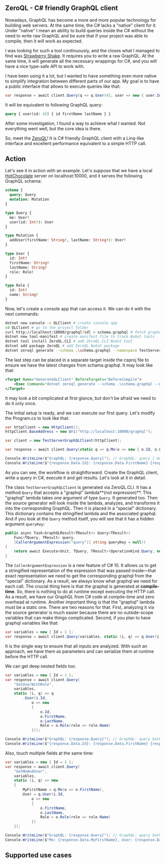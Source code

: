 ## ZeroQL - C# friendly GraphQL client

Nowadays, GraphQL has become a more and more popular technology for building web servers. At the same time, the C# lacks a "native" client for it. Under "native" I mean an ability to build queries inside the C# without the need to write raw GraphQL and be sure that if your project was able to compile, then it will work as expected.

I was looking for such a tool continuously, and the closes what I managed to find was [Strawberry Shake](https://chillicream.com/docs/strawberryshake/). It requires you to write a raw GraphQL. At the same time, it will generate all the necessary wrappings for C#, and you will have a nice type-safe API to work with.

I have been using it a lot, but I wanted to have something even more native to simplify integration between different parts of our app.
My goal is to have a public interface that allows to execute queries like that:
``` csharp
var response = await client.Query(q => q.User(42, user => new { user.Id, user.FirstName, user.LastName });
```
It will be equivalent to following GraphQL query:
``` graphql
query { user(id: 42) { id firstName lastName } }
```
After some investigation, I found a way to achieve what I wanted. Not everything went well, but the core idea is there. 

So, meet the [ZeroQL](https://github.com/byme8/ZeroQL)! It is C# friendly GraphQL client with a Linq-like interface and excellent performance equivalent to a simple HTTP call.

## Action
Let's see it in action with an example. Let's suppose that we have a local [HotChocolate](https://chillicream.com/docs/hotchocolate) server on localhost:10000, and it serves the following GraphQL schema:
``` graphql
schema {
  query: Query
  mutation: Mutation
}

type Query {
  me: User!
  user(id: Int!): User
}

type Mutation {
  addUser(firstName: String!, lastName: String!): User!
}

type User {
  id: Int!
  firstName: String!
  lastName: String!
  role: Role!
}

type Role {
  id: Int!
  name: String!
}
```

Now, let's create a console app that can access it. We can do it with the next commands:
``` bash
dotnet new console -o QLClient # create console app
cd QLClient # go to the project folder
curl http://localhost:10000/graphql?sdl > schema.graphql # fetch graphql schema from server
dotnet new tool-manifest # create manifest file to track NuGet tools
dotnet tool install ZeroQL.CLI # add ZeroQL.CLI NuGet tool
dotnet add package ZeroQL # add ZeroQL NuGet package
dotnet zeroql generate --schema .\schema.graphql --namespace TestServer.Client --client-name TestServerGraphQLClient --output Generated/GraphQL.g.cs # generate wrappers from the schema.graphql
```

The last step can be placed in a separate target inside the csproj file to ensure we have the latest changes from schama.graphql. It may look like that:
``` xml
<Target Name="GenerateQLClient" BeforeTargets="BeforeCompile">
    <Exec Command="dotnet zeroql generate --schema .\schema.graphql --namespace TestServer.Client --client-name TestServerGraphQLClient --output Generated/GraphQL.g.cs" />
</Target>
```
It may look a bit complicated at first glance, but don't be afraid we need to do it only once. 

The initial setup is ready, and we can execute our first query. Let's modify the Program.cs to look like that:
``` csharp
var httpClient = new HttpClient();
httpClient.BaseAddress = new Uri("http://localhost:10000/graphql");

var client = new TestServerGraphQLClient(httpClient);

var response = await client.Query(static q => q.Me(o => new { o.Id, o.FirstName, o.LastName }));

Console.WriteLine($"GraphQL: {response.Query}"); // GraphQL: query { me { id firstName lastName } }
Console.WriteLine($"{response.Data.Id}: {response.Data.FirstName} {response.Data.LastName}"); // 1: Jon Smith
```
As you can see, the workflow is straightforward. Create the GraphQL client, write a query in C#, execute it and get results. Let's look at it in detail. 

The class `` TestServerGraphQLClient `` is generated via ZeroQL.CLI. It has a method ``Query`` that accepts a "graphql" lambda**(not expression)**. This "graphql" lambda takes one argument of type `` Query ``. It generated too. Then the source generator will look inside the lambda, analyzes, and transforms it into the corresponding GraphQL. Then it is placed in a "special" dictionary. This dictionary contains the stringified lambda and the associated graphql. And if you look at the `` Query `` method itself, you will see that it has a hidden argument `` queryKey ``:
``` c# 
public async Task<GraphQLResult<TResult>> Query<TResult>(
    Func<TQuery, TResult> query,
    [CallerArgumentExpression("query")] string queryKey = null!)
{
    return await Execute<Unit, TQuery, TResult>(OperationKind.Query, null, null, (i, q) => query(q), queryKey);
}
```
The `` CallerArgumentExpression `` is a new feature of C# 10. It allows us to get a stringified representation of the expression that was passed inside—that exact representation we need to get the corresponding graphql from the "special" dictionary. As a result, we always know what graphql we need for each call. The crucial thing here is that the graphql is generated at **compile-time**. So, there is nothing to do at runtime except executing the HTTP call. As a result, we have our GraphQL from C# code at compile-time and zero overhead at runtime. 
Another important thing is that the "graphql" lambda must be a static one. There are two reasons for that. First, analyzing it via the source generator is much easier because there are no outside-scope variables that can make things complicated. Second, if you plan to have graphql variables like that: 
``` c# 
var variables = new { Id = 1 };
var response = await client.Query(variables, static (i, q) => q.User(i.Id, o => new { o.Id, o.FirstName, o.LastName }));
```
It is the single way to ensure that all inputs are analyzed. With such an approach, we have them as parameters and can serialize them at runtime before the HTTP call.

We can get deep nested fields too:
``` c# 
var variables = new { Id = 1 };
var response = await client.Query(
    "GetUserWithRole",
    variables,
    static (i, q) => q
        .User(i.Id,
            o => new
            {
                o.Id,
                o.FirstName,
                o.LastName,
                Role = o.Role(role => role.Name)
            }));

Console.WriteLine($"GraphQL: {response.Query}"); // GraphQL: query GetUserWithRole($id: Int!) { user(id: $id) { id firstName lastName role { name }  } }
Console.WriteLine($"{response.Data.Id}: {response.Data.FirstName} {response.Data.LastName}, Role: {response.Data.Role}"); // 1: Jon Smith, Role: Admin
```

Also, touch multiple fields at the same time:
``` c# 
var variables = new { Id = 1 };
var response = await client.Query(
    "GetMeAndUser",
    variables,
    static (i, q) => new
    {
        MyFirstName = q.Me(o => o.FirstName),
        User = q.User(i.Id,
            o => new
            {
                o.FirstName,
                o.LastName,
                Role = o.Role(role => role.Name)
            })
    });

Console.WriteLine($"GraphQL: {response.Query}"); // GraphQL: query GetUserWithRole($id: Int!) { me { firstName }  user(id: $id) { firstName lastName role { name }  } }
Console.WriteLine($"Me: {response.Data.MyFirstName}, User: {response.Data.User.FirstName} {response.Data.User.LastName}, Role: {response.Data.User.Role}"); // Me: Jon, User: Jon Smith, Role: Admin
```



## Supported use cases

